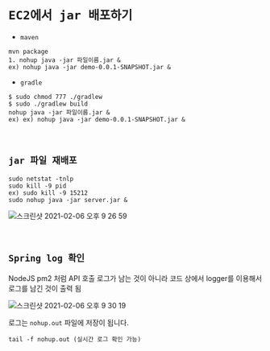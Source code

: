 # `EC2에서 jar 배포하기`

- `maven`

```
mvn package
1. nohup java -jar 파일이름.jar &  
ex) nohup java -jar demo-0.0.1-SNAPSHOT.jar &
```

- `gradle`

```
$ sudo chmod 777 ./gradlew
$ sudo ./gradlew build
nohup java -jar 파일이름.jar &
ex) ex) nohup java -jar demo-0.0.1-SNAPSHOT.jar &
```

<br>

## `jar 파일 재배포`

```
sudo netstat -tnlp
sudo kill -9 pid
ex) sudo kill -9 15212
sudo nohup java -jar server.jar &
```

![스크린샷 2021-02-06 오후 9 26 59](https://user-images.githubusercontent.com/45676906/107118111-4bd31180-68c2-11eb-8800-aa6cf2a6d322.png)

<br>

## `Spring log 확인`

NodeJS pm2 처럼 API 호출 로그가 남는 것이 아니라 코드 상에서 logger를 이용해서 로그를 남긴 것이 출력 됨

![스크린샷 2021-02-06 오후 9 30 19](https://user-images.githubusercontent.com/45676906/107118158-8d63bc80-68c2-11eb-8035-b40c5336df2d.png)

로그는 `nohup.out` 파일에 저장이 됩니다.

```
tail -f nohup.out (실시간 로그 확인 가능)
```

